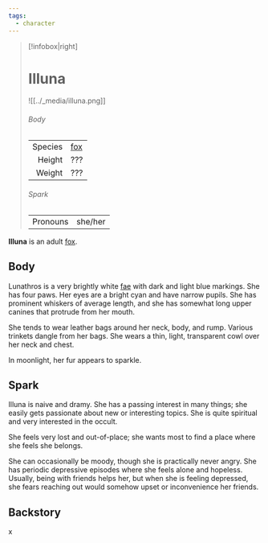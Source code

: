 ```yaml
---
tags:
  - character
---
```

> [!infobox|right]
> # Illuna
> ![[../_media/illuna.png]]
> ###### Body
> |  |  |
> | ---: | ---- |
> | Species | [fox](<../Æther/Body.md#Fox>) |
> | Height | ??? |
> | Weight | ??? |
> ###### Spark
> |  |  |
> | ---: | ---- |
> | Pronouns | she/her |

**Illuna** is an adult [fox](<../Æther/Body.md#Fox>).

## Body
Lunathros is a very brightly white [fae](<../Æther/Fae.md>) with dark and light blue markings. She has four paws. Her eyes are a bright cyan and have narrow pupils. She has prominent whiskers of average length, and she has somewhat long upper canines that protrude from her mouth.

She tends to wear leather bags around her neck, body, and rump. Various trinkets dangle from her bags. She wears a thin, light, transparent cowl over her neck and chest.

In moonlight, her fur appears to sparkle.

## Spark
Illuna is naive and dramy. She has a passing interest in many things; she easily gets passionate about new or interesting topics. She is quite spiritual and very interested in the occult.

She feels very lost and out-of-place; she wants most to find a place where she feels she belongs.

She can occasionally be moody, though she is practically never angry. She has periodic depressive episodes where she feels alone and hopeless. Usually, being with friends helps her, but when she is feeling depressed, she fears reaching out would somehow upset or inconvenience her friends.

## Backstory
x